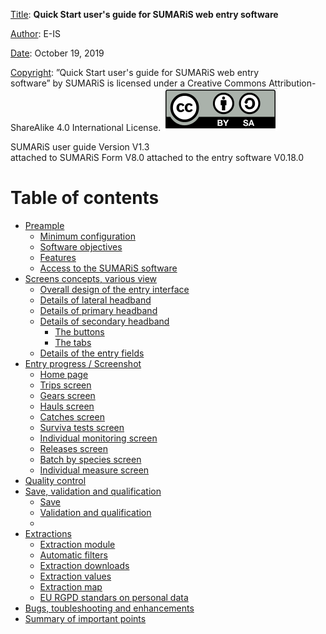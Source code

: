 <u>Title</u>:	 <b>Quick Start user's guide for SUMARiS web entry software</b> 

<u>Author</u>: E-IS	

<u>Date</u>:	October 19, 2019 

<u>Copyright</u>: ”Quick Start user's guide for SUMARiS web entry software” by SUMARiS is licensed under a Creative Commons Attribution-ShareAlike 4.0 International License.
![](./cc-by-sa.png)

SUMARiS user guide Version V1.3    
attached to SUMARiS Form V8.0
attached to the entry software V0.18.0

# Table of contents

 - [Preample](preamble/preamble.md)
    * [Minimum configuration]()
    * [Software objectives]()
    * [Features]()
    * [Access to the SUMARiS software]()
 - [Screens concepts, various view](screens-concepts/screens-concepts.md)
    * [Overall design of the entry interface]()
    * [Details of lateral headband]()
    * [Details of primary headband]()
    * [Details of secondary headband]()
        * [The buttons]()
        * [The tabs]()
    * [Details of the entry fields]()
 - [Entry progress / Screenshot](entry-progress-screenshot/screenshot.md)
    * [Home page]()
    * [Trips screen]()
    * [Gears screen]()
    * [Hauls screen]()
    * [Catches screen]()
    * [Surviva tests screen]()
    * [Individual monitoring screen]()
    * [Releases screen]()
    * [Batch by species screen]()
    * [Individual measure screen]()
 - [Quality control](quality-control/quality-control.md)
 - [Save, validation and qualification](save-validation-qualification/save-validation-qualification.md)
     * [Save]()
     * [Validation and qualification]()
     * []()
 - [Extractions](extraction/extraction.md)
    * [Extraction module]()
    * [Automatic filters]()
    * [Extraction downloads]()
    * [Extraction values]()
    * [Extraction map]()
    * [EU RGPD standars on personal data]()
 - [Bugs, toubleshooting and enhancements](bugs-troubleshooting-enhancements/bugs-troubleshooting-enhancements.md) 
 - [Summary of important points](summary-important-points/summary-important-points.md)
